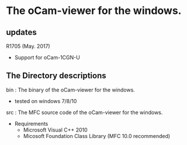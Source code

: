 # The oCam-viewer for the windows.
## updates
R1705 (May. 2017)
- Support for oCam-1CGN-U

## The Directory descriptions
bin : The binary of the oCam-viewer for the windows.
- tested on windows 7/8/10
    
src : The MFC source code of the oCam-viewer for the windows.
- Requirements
    - Microsoft Visual C++ 2010
    - Micosoft Foundation Class Library (MFC 10.0 recommended)
